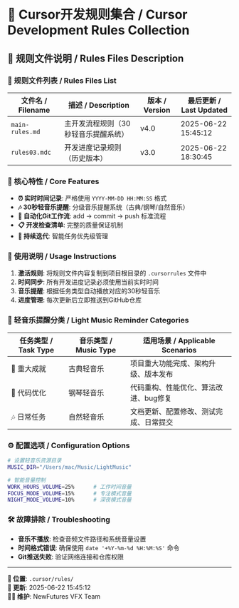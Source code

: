 # 🎯 Cursor开发规则集合 / Cursor Development Rules Collection

## 📁 规则文件说明 / Rules Files Description

### 🔧 规则文件列表 / Rules Files List

| 文件名 / Filename | 描述 / Description | 版本 / Version | 最后更新 / Last Updated |
|-------------------|-------------------|----------------|----------------------|
| `main-rules.md` | 主开发流程规则（30秒轻音乐提醒系统） | v4.0 | 2025-06-22 15:45:12 |
| `rules03.mdc` | 开发进度记录规则（历史版本） | v3.0 | 2025-06-22 18:30:45 |

### 🎵 核心特性 / Core Features

- **⏰ 实时时间记录**: 严格使用 `YYYY-MM-DD HH:MM:SS` 格式
- **🎶 30秒轻音乐提醒**: 分级音乐提醒系统（古典/钢琴/自然音乐）
- **🚀 自动化Git工作流**: add → commit → push 标准流程
- **📋 开发检查清单**: 完整的质量保证机制
- **🔄 持续迭代**: 智能任务优先级管理

### 📖 使用说明 / Usage Instructions

1. **激活规则**: 将规则文件内容复制到项目根目录的 `.cursorrules` 文件中
2. **时间同步**: 所有开发进度记录必须使用当前实时时间
3. **音乐提醒**: 根据任务类型自动播放对应的30秒轻音乐
4. **进度管理**: 每次更新后立即推送到GitHub仓库

### 🎼 轻音乐提醒分类 / Light Music Reminder Categories

| 任务类型 / Task Type | 音乐类型 / Music Type | 适用场景 / Applicable Scenarios |
|---------------------|---------------------|------------------------------|
| 🎼 重大成就 | 古典轻音乐 | 项目重大功能完成、架构升级、版本发布 |
| 🎹 代码优化 | 钢琴轻音乐 | 代码重构、性能优化、算法改进、bug修复 |
| 🎶 日常任务 | 自然轻音乐 | 文档更新、配置修改、测试完成、日常提交 |

### ⚙️ 配置选项 / Configuration Options

```bash
# 设置轻音乐资源目录
MUSIC_DIR="/Users/mac/Music/LightMusic"

# 智能音量控制
WORK_HOURS_VOLUME=25%      # 工作时间音量
FOCUS_MODE_VOLUME=15%      # 专注模式音量  
NIGHT_MODE_VOLUME=10%      # 深夜模式音量
```

### 🛠️ 故障排除 / Troubleshooting

- **音乐不播放**: 检查音频文件路径和系统音量设置
- **时间格式错误**: 确保使用 `date '+%Y-%m-%d %H:%M:%S'` 命令
- **Git推送失败**: 验证网络连接和仓库权限

---

**📍 位置**: `.cursor/rules/`  
**🔄 更新**: 2025-06-22 15:45:12  
**👨‍💻 维护**: NewFutures VFX Team 